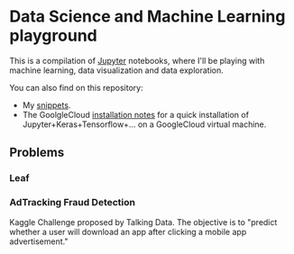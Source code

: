 # Data Science and Machine Learning playground

This is a compilation of [Jupyter](jupyter.org) notebooks, where I'll be playing with machine learning, data visualization and data exploration.

You can also find on this repository:
- My [snippets](snippets.py).
- The GoolgleCloud [installation notes](installation.md) for a quick installation of Jupyter+Keras+Tensorflow+... on a GoogleCloud virtual machine.


## Problems

### Leaf

### AdTracking Fraud Detection
Kaggle Challenge proposed by Talking Data. The objective is to "predict whether a user will download an app after clicking a mobile app advertisement."

